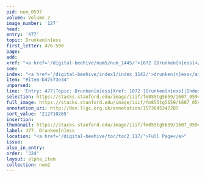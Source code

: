 ```yaml
---
pid: num_0597
volume: Volume 2
image_number: '127'
head:
entry: '477'
topic: Drunken[n]ess
first_letter: 476-500
page:
add:
xref: "<a href='/digital-beehive/num5/num_1445/'>1072 [Drunken[n]ess]</a>"
see:
index: "<a href='/digital-beehive/index1/index_1142/'>drunken[n]ess</a>"
item: "#item-b47573e34"
unparsed:
line: 'Entry: 477|Topic: Drunken[n]ess|Xref: 1072 [Drunken[n]ess]|Index: drunken[n]ess|#item-b47573e34'
selection: https://stacks.stanford.edu/image/iiif/fm855tg5659/1607_0594/318,265,2993,713/full/0/default.jpg
full_image: https://stacks.stanford.edu/image/iiif/fm855tg5659/1607_0594/full/full/0/default.jpg
annotation_uri: http://dev.llgc.org.uk/annotation/1573845347287
sort_value: '212710265'
insertion:
thumbnail: https://stacks.stanford.edu/image/iiif/fm855tg5659/1607_0594/318,265,600,180/250,/0/default.jpg
label: 477. Drunken[n]ess
location: "<a href='/digital-beehive/toc/toc2_117/'>Full Page</a>"
issue:
also_in_entry:
order: '324'
layout: alpha_item
collection: num2
---
```

